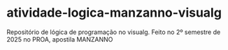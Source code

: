 # atividade-logica-manzanno-visualg
Repositório de lógica de programação no visualg. Feito no 2º semestre de 2025 no PROA, apostila MANZANNO
